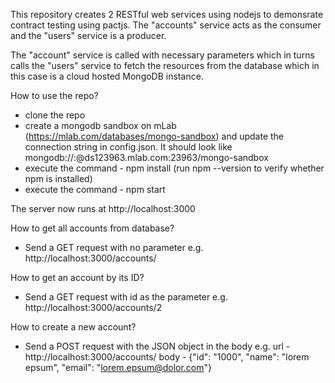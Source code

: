 This repository creates 2 RESTful web services using nodejs to demonsrate contract testing using pactjs. The "accounts" service acts as the consumer and the "users" service is a producer.

The "account" service is called with necessary parameters which in turns calls the "users" service to fetch the resources from the database which in this case is a cloud hosted MongoDB instance.

How to use the repo?
- clone the repo
- create a mongodb sandbox on mLab (https://mlab.com/databases/mongo-sandbox) and update the connection string in config.json. It should look like mongodb://<dbuser>:<dbpassword>@ds123963.mlab.com:23963/mongo-sandbox
- execute the command - npm install (run npm --version to verify whether npm is installed)
- execute the command - npm start

The server now runs at http://localhost:3000

How to get all accounts from database?
- Send a GET request with no parameter e.g. http://localhost:3000/accounts/

How to get an account by its ID?
- Send a GET request with id as the parameter e.g. http://localhost:3000/accounts/2

How to create a new account?
- Send a POST request with the JSON object in the body
    e.g. url - http://localhost:3000/accounts/
        body - {"id": "1000", "name": "lorem epsum", "email": "lorem.epsum@dolor.com"}